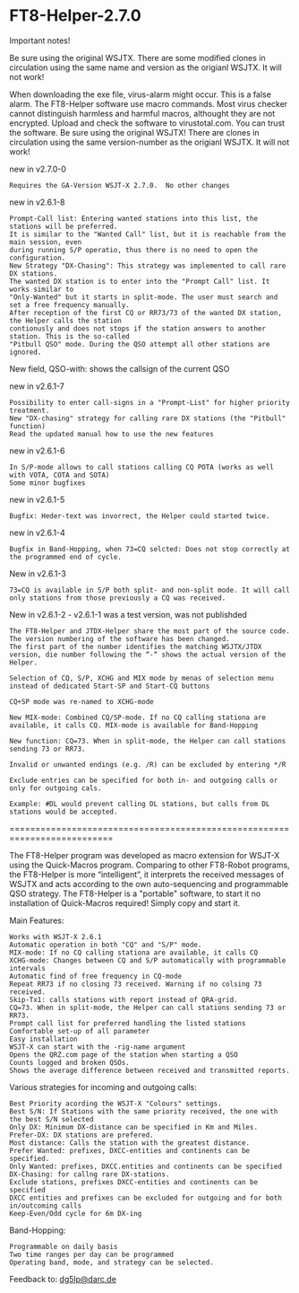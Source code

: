 # FT8-Helper-2.7.0
Important notes!

Be sure using the original WSJTX. There are some modified clones in circulation using the same name and version as the origianl WSJTX. It will not work!

When downloading the exe file, virus-alarm might occur. This is a false alarm. The FT8-Helper software use macro commands. Most virus checker cannot distinguish harmless and harmful macros, althought they are not encrypted. Upload and check the software to virustotal.com. You can trust the software. Be sure using the original WSJTX! There are clones in circulation using the same version-number as the origianl WSJTX. It will not work!

new in v2.7.0-0

    Requires the GA-Version WSJT-X 2.7.0.  No other changes

new in v2.6.1-8

    Prompt-Call list: Entering wanted stations into this list, the stations will be preferred.
    It is similar to the "Wanted Call" list, but it is reachable from the main session, even
    during running S/P operatio, thus there is no need to open the configuration.
    New Strategy "DX-Chasing": This strategy was implemented to call rare DX stations.
    The wanted DX station is to enter into the "Prompt Call" list. It works similar to
    "Only-Wanted" but it starts in split-mode. The user must search and set a free frequency manually.
    After reception of the first CQ or RR73/73 of the wanted DX station, the Helper calls the station
    contionusly and does not stops if the station answers to another station. This is the so-called
    "Pitbull QSO" mode. During the QSO attempt all other stations are ignored.
    
New field, QSO-with: shows the callsign of the current QSO

new in v2.6.1-7

    Possibility to enter call-signs in a "Prompt-List" for higher priority treatment.
    New "DX-chasing" strategy for calling rare DX stations (the "Pitbull" function)
    Read the updated manual how to use the new features

new in v2.6.1-6

    In S/P-mode allows to call stations calling CQ POTA (works as well with VOTA, COTA and SOTA)
    Some minor bugfixes

new in v2.6.1-5

    Bugfix: Heder-text was invorrect, the Helper could started twice.

new in v2.6.1-4

    Bugfix in Band-Hopping, when 73=CQ selcted: Does not stop correctly at the programmed end of cycle.

New in v2.6.1-3

    73=CQ is available in S/P both split- and non-split mode. It will call only stations from those previously a CQ was received.

New in v2.6.1-2 - v2.6.1-1 was a test version, was not publishded

    The FT8-Helper and JTDX-Helper share the most part of the source code. The version numbering of the software has been changed.
    The first part of the number identifies the matching WSJTX/JTDX version, die number following the “-“ shows the actual version of the Helper.

    Selection of CQ, S/P, XCHG and MIX mode by menas of selection menu instead of dedicated Start-SP and Start-CQ buttons

    CQ+SP mode was re-named to XCHG-mode

    New MIX-mode: Combined CQ/SP-mode. If no CQ calling stationa are available, it calls CQ. MIX-mode is available for Band-Hopping

    New function: CQ=73. When in split-mode, the Helper can call stations sending 73 or RR73.

    Invalid or unwanted endings (e.g. /R) can be excluded by entering */R

    Exclude entries can be specified for both in- and outgoing calls or only for outgoing cals.

    Example: #DL would prevent calling DL stations, but calls from DL stations would be accepted.

==========================================================================

The FT8-Helper program was developed as macro extension for WSJT-X using the Quick-Macros program. Comparing to other FT8-Robot programs, the FT8-Helper is more “intelligent”, it interprets the received messages of WSJTX and acts according to the own auto-sequencing and programmable QSO strategy. The FT8-Helper is a "portable" software, to start it no installation of Quick-Macros required! Simply copy and start it.

Main Features:

    Works with WSJT-X 2.6.1
    Automatic operation in both "CQ" and "S/P" mode.
    MIX-mode: If no CQ calling stationa are available, it calls CQ
    XCHG-mode: Changes between CQ and S/P automatically with programmable intervals
    Automatic find of free frequency in CQ-mode
    Repeat RR73 if no closing 73 received. Warning if no colsing 73 received.
    Skip-Tx1: calls stations with report instead of QRA-grid.
    CQ=73. When in split-mode, the Helper can call stations sending 73 or RR73.
    Prompt call list for preferred handling the listed stations
    Comfortable set-up of all parameter
    Easy installation
    WSJT-X can start with the -rig-name argument
    Opens the QRZ.com page of the station when starting a QSO
    Counts logged and broken QSOs.
    Shows the average difference between received and transmitted reports.

Various strategies for incoming and outgoing calls:

    Best Priority acording the WSJT-X "Colours" settings.
    Best S/N: If Stations with the same priority received, the one with the best S/N selected
    Only DX: Minimum DX-distance can be specified in Km and Miles.
    Prefer-DX: DX stations are prefered.
    Most distance: Calls the station with the greatest distance.
    Prefer Wanted: prefixes, DXCC-entities and continents can be specified.
    Only Wanted: prefixes, DXCC.entities and continents can be specified
    DX-Chasing: for callng rare DX-stations.
    Exclude stations, prefixes DXCC-entities and continents can be specified
    DXCC entities and prefixes can be excluded for outgoing and for both in/outcoming calls
    Keep-Even/Odd cycle for 6m DX-ing

Band-Hopping:

    Programmable on daily basis
    Two time ranges per day can be programmed
    Operating band, mode, and strategy can be selected.

Feedback to: dg5lp@darc.de
